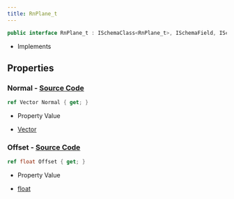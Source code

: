 ```yaml
---
title: RnPlane_t
---
```


```csharp
public interface RnPlane_t : ISchemaClass<RnPlane_t>, ISchemaField, ISchemaClass, INativeHandle
```

- Implements

## Properties

### **Normal** - [Source Code](https://github.com/swiftly-solution/swiftlys2/blob/main/managed/src/SwiftlyS2.Generated/Schemas/Interfaces/RnPlane_t.cs#L16)

```csharp
ref Vector Normal { get; }
```

- Property Value

- [Vector](/docs/api/shared/natives/vector)

### **Offset** - [Source Code](https://github.com/swiftly-solution/swiftlys2/blob/main/managed/src/SwiftlyS2.Generated/Schemas/Interfaces/RnPlane_t.cs#L18)

```csharp
ref float Offset { get; }
```

- Property Value

- [float](https://learn.microsoft.com/dotnet/api/system.single)

